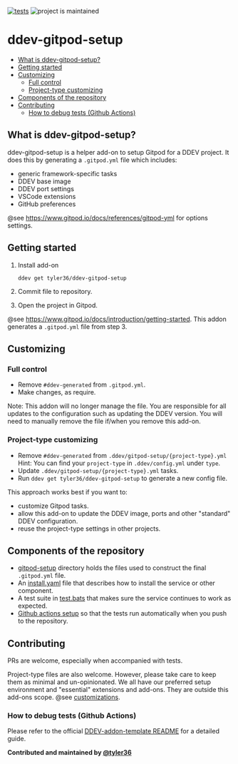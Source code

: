 [![tests](https://github.com/ddev/ddev-gitpod-setup/actions/workflows/tests.yml/badge.svg)](https://github.com/ddev/ddev-gitpod-setup/actions/workflows/tests.yml) ![project is maintained](https://img.shields.io/maintenance/yes/2024.svg)

# ddev-gitpod-setup <!-- omit in toc -->

- [What is ddev-gitpod-setup?](#what-is-ddev-gitpod-setup)
- [Getting started](#getting-started)
- [Customizing](#customizing)
    - [Full control](#full-control)
    - [Project-type customizing](#project-type-customizing)
- [Components of the repository](#components-of-the-repository)
- [Contributing](#contributing)
    - [How to debug tests (Github Actions)](#how-to-debug-tests-github-actions)

## What is ddev-gitpod-setup?

ddev-gitpod-setup is a helper add-on to setup Gitpod for a DDEV project.
It does this by generating a `.gitpod.yml` file which includes:

- generic framework-specific tasks
- DDEV base image
- DDEV port settings
- VSCode extensions
- GitHub preferences

@see <https://www.gitpod.io/docs/references/gitpod-yml> for options settings.

## Getting started

1. Install add-on

    ```shell
    ddev get tyler36/ddev-gitpod-setup
    ```

2. Commit file to repository.
3. Open the project in Gitpod.

@see <https://www.gitpod.io/docs/introduction/getting-started>. This addon generates a `.gitpod.yml` file from step 3.

## Customizing

### Full control

- Remove `#ddev-generated` from `.gitpod.yml`.
- Make changes, as require.

Note: This addon will no longer manage the file.
You are responsible for all updates to the configuration such as updating the DDEV version.
You will need to manually remove the file if/when you remove this add-on.

### Project-type customizing

- Remove `#ddev-generated` from `.ddev/gitpod-setup/{project-type}.yml`
  Hint: You can find your `project-type` in `.ddev/config.yml` under `type`.
- Update `.ddev/gitpod-setup/{project-type}.yml` tasks.
- Run `ddev get tyler36/ddev-gitpod-setup` to generate a new config file.

This approach works best if you want to:

- customize Gitpod tasks.
- allow this add-on to update the DDEV image, ports and other "standard" DDEV configuration.
- reuse the project-type settings in other projects.

## Components of the repository

- [gitpod-setup](gitpod-setup/) directory holds the files used to construct the final `.gitpod.yml` file.
- An [install.yaml](install.yaml) file that describes how to install the service or other component.
- A test suite in [test.bats](tests/test.bats) that makes sure the service continues to work as expected.
- [Github actions setup](.github/workflows/tests.yml) so that the tests run automatically when you push to the repository.

## Contributing

PRs are welcome, especially when accompanied with tests.

Project-type files are also welcome. However, please take care to keep them as minimal and un-opinionated.
We all have our preferred setup environment and "essential" extensions and add-ons. They are outside this add-ons scope. @see [customizations](#customizing).

### How to debug tests (Github Actions)

Please refer to the official [DDEV-addon-template README](https://github.com/ddev/ddev-addon-template?tab=readme-ov-file#how-to-debug-tests-github-actions) for a detailed guide.

**Contributed and maintained by [@tyler36](https://github.com/tyler36)**
